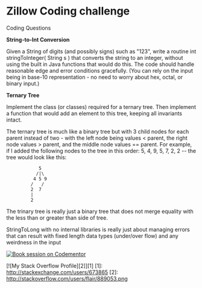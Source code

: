 # Zillow Coding challenge 
Coding Questions

**String-to-Int Conversion**

Given a String of digits (and possibly signs) such as "123", write a routine int stringToInteger( String s ) that converts the string to an integer, without using the built in Java functions that would do this. The code should handle reasonable edge and error conditions gracefully. (You can rely on the input being in base-10 representation - no need to worry about hex, octal, or binary input.)

**Ternary Tree**

Implement the class (or classes) required for a ternary tree. Then implement a function that would add an element to this tree, keeping all invariants intact.

The ternary tree is much like a binary tree but with 3 child nodes for each parent instead of two - with the left node being values < parent, the right node values > parent, and the middle node values == parent.  For example, if I added the following nodes to the tree in this order:  5, 4, 9, 5, 7, 2, 2 --  the tree would look like this:

                5
               /|\
              4 5 9
             /   /
             2  7
             |
             2

The trinary tree is really just a binary tree that does not merge equality with the less than or greater than side of tree.

StringToLong with no internal libraries is really just about managing errors that can result with fixed length data types (under/over flow) and
any weirdness in the input

[![Book session on Codementor](https://cdn.codementor.io/badges/book_session_github.svg)](https://www.codementor.io/chb0codementor?utm_source=github&utm_medium=button&utm_term=chb0codementor&utm_campaign=github)

[![My Stack Overflow Profile][2]][1] 
  [1]: http://stackexchange.com/users/673865
  [2]: http://stackoverflow.com/users/flair/889053.png
